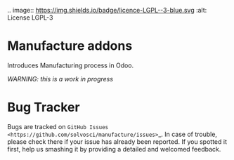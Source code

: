 .. image:: https://img.shields.io/badge/licence-LGPL--3-blue.svg
    :alt: License LGPL-3

Manufacture addons
==================

Introduces Manufacturing process in Odoo.

*WARNING: this is a work in progress*

Bug Tracker
===========

Bugs are tracked on `GitHub Issues
<https://github.com/solvosci/manufacture/issues>`_. In case of trouble, please
check there if your issue has already been reported. If you spotted it first,
help us smashing it by providing a detailed and welcomed feedback.
